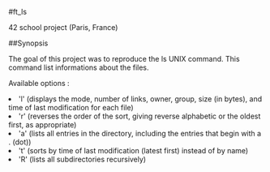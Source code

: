 #ft_ls
  
42 school project (Paris, France)
  
##Synopsis

The goal of this project was to reproduce the ls UNIX command. This command list informations about the files.

Available options :
<li>'l' (displays the mode, number of links, owner, group, size (in bytes), and time of last modification for each file)</li>
<li>'r' (reverses the order of the sort, giving reverse alphabetic or the oldest first, as appropriate)</li>
<li>'a' (lists all entries in the directory, including the entries that begin with a . (dot))</li>
<li>'t' (sorts by time of last modification (latest first) instead of by name)</li>
<li>'R' (lists all subdirectories recursively)</li>

